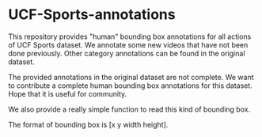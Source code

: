UCF-Sports-annotations
======================

This repository provides "human" bounding box annotations for all actions of UCF Sports dataset. We annotate some new videos that have not been done previously. Other category annotations can be found in the original dataset. 

The provided annotations in the original dataset are not complete. We want to contribute a complete human bounding box annotations for this dataset. Hope that it is useful for community.

We also provide a really simple function to read this kind of bounding box.

The format of bounding box is [x y width height].
